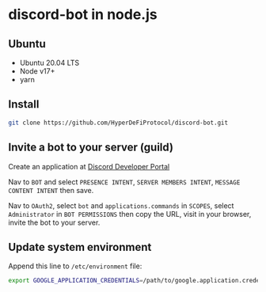 # discord-bot in node.js

## Ubuntu

- Ubuntu 20.04 LTS
- Node v17+
- yarn

## Install

```bash
git clone https://github.com/HyperDeFiProtocol/discord-bot.git
```


## Invite a bot to your server (guild)

Create an application at [Discord Developer Portal](https://discord.com/developers/applications)

Nav to `BOT` and select `PRESENCE INTENT`, `SERVER MEMBERS INTENT`, `MESSAGE CONTENT INTENT` then save.

Nav to `OAuth2`, select `bot` and `applications.commands` in `SCOPES`, select `Administrator` in `BOT PERMISSIONS` then copy the URL, visit in your browser, invite the bot to your server.

## Update system environment

Append this line to `/etc/environment` file:

```bash
export GOOGLE_APPLICATION_CREDENTIALS=/path/to/google.application.credentials.json
```

